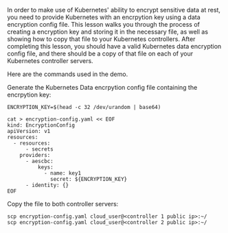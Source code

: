 In order to make use of Kubernetes' ability to encrypt sensitive data at rest, you need to provide Kubernetes with an encrpytion key using a data encryption config file. This lesson walks you through the process of creating a encryption key and storing it in the necessary file, as well as showing how to copy that file to your Kubernetes controllers. After completing this lesson, you should have a valid Kubernetes data encryption config file, and there should be a copy of that file on each of your Kubernetes controller servers.


Here are the commands used in the demo.

Generate the Kubernetes Data encrpytion config file containing the encrpytion key:
```
ENCRYPTION_KEY=$(head -c 32 /dev/urandom | base64)

cat > encryption-config.yaml << EOF
kind: EncryptionConfig
apiVersion: v1
resources:
  - resources:
      - secrets
    providers:
      - aescbc:
          keys:
            - name: key1
              secret: ${ENCRYPTION_KEY}
      - identity: {}
EOF
```

Copy the file to both controller servers:
```
scp encryption-config.yaml cloud_user@<controller 1 public ip>:~/
scp encryption-config.yaml cloud_user@<controller 2 public ip>:~/
```
